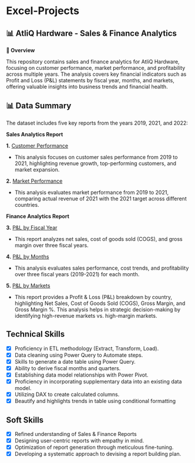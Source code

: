 # Excel-Projects

## 📊 AtliQ Hardware - Sales & Finance Analytics  

**📌 Overview**

This repository contains sales and finance analytics for AtliQ Hardware, focusing on customer performance, market performance, and profitability across multiple years. The analysis covers key financial indicators such as Profit and Loss (P&L) statements by fiscal year, months, and markets, offering valuable insights into business trends and financial health.

## **📊 Data Summary**

The dataset includes five key reports from the years 2019, 2021, and 2022:

 **Sales Analytics Report**

**1.** [Customer Performance](https://github.com/swarnaC7/Excel-Projects/blob/main/Excel-Sales-and-Finance-Analytics/SA-Customer_Performance_Report.pdf) 
- This analysis focuses on customer sales performance from 2019 to 2021, highlighting revenue growth, top-performing customers, and market expansion.

**2.** [Market Performance](https://github.com/swarnaC7/Excel-Projects/blob/main/Excel-Sales-and-Finance-Analytics/SA-Market_Performance_Report.pdf)
- This analysis evaluates market performance from 2019 to 2021, comparing actual revenue of 2021 with the 2021 target across different countries.

 **Finance Analytics Report**

**3.** [P&L by Fiscal Year](https://github.com/swarnaC7/Excel-Projects/blob/main/Excel-Sales-and-Finance-Analytics/p%26L_by_Fiscal_Year.pdf)
- This report analyzes net sales, cost of goods sold (COGS), and gross margin over three fiscal years.

**4.** [P&L by Months](https://github.com/swarnaC7/Excel-Projects/blob/main/Excel-Sales-and-Finance-Analytics/p%26L_by_Months.pdf)
- This analysis evaluates sales performance, cost trends, and profitability over three fiscal years (2019-2021) for each month.
  
**5.** [P&L by Markets](https://github.com/swarnaC7/Excel-Projects/blob/main/Excel-Sales-and-Finance-Analytics/p%26L_for_Market.pdf)
- This report provides a Profit & Loss (P&L) breakdown by country, highlighting Net Sales, Cost of Goods Sold (COGS), Gross Margin, and Gross Margin %. This analysis helps in strategic decision-making by identifying high-revenue markets vs. high-margin markets.

## Technical Skills 
- [x]	Proficiency in ETL methodology (Extract, Transform, Load).
- [x]	Data cleaning using Power Query  to Automate steps.
- [x]	Skills to generate a date table using Power Query.
- [x]	Ability to derive fiscal months and quarters.
- [x]	Establishing data model relationships with Power Pivot.
- [x]	Proficiency in incorporating supplementary data into an existing data model.
- [x]	Utilizing DAX to create calculated columns.
- [x]	Beautify and highlights trends in table using conditional formatting

## Soft Skills
- [x]	Refined understanding of Sales & Finance Reports
- [x]	Designing user-centric reports with empathy in mind.
- [x]	Optimization of report generation through meticulous fine-tuning.
- [x]	Developing a systematic approach to devising a report building plan.
